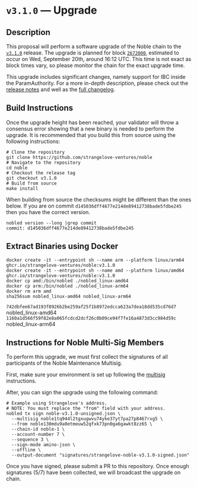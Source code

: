 # `v3.1.0` — Upgrade

## Description

This proposal will perform a software upgrade of the Noble chain to the [`v3.1.0`](https://github.com/strangelove-ventures/noble/releases/tag/v3.1.0) release. The upgrade is planned for block [`2672000`](https://www.mintscan.io/noble/blocks/2672000), estimated to occur on Wed, September 20th, around 16:12 UTC. This time is not exact as block times vary, so please monitor the chain for the exact upgrade time.

This upgrade includes significant changes, namely support for IBC inside the ParamAuthority. For a more in-depth description, please check out the [release notes](https://github.com/strangelove-ventures/noble/releases/tag/v3.1.0) and well as the [full changelog](https://github.com/strangelove-ventures/noble/compare/v2.0.0...v3.1.0).

## Build Instructions

Once the upgrade height has been reached, your validator will throw a consensus error showing that a new binary is needed to perform the upgrade. It is recommended that you build this from source using the following instructions:

```shell
# Clone the repository
git clone https://github.com/strangelove-ventures/noble
# Navigate to the repository
cd noble
# Checkout the release tag
git checkout v3.1.0
# Build from source
make install
```

When building from source the checksums might be different than the ones below. If you are on commit `d145036dff4677e214de89412738bade5fdbe245` then you have the correct version.

```shell
nobled version --long |grep commit
commit: d145036dff4677e214de89412738bade5fdbe245
```

## Extract Binaries using Docker

```shell
docker create -it --entrypoint sh --name arm --platform linux/arm64 ghcr.io/strangelove-ventures/noble:v3.1.0
docker create -it --entrypoint sh --name amd --platform linux/amd64 ghcr.io/strangelove-ventures/noble:v3.1.0
docker cp amd:/bin/nobled ./nobled_linux-amd64
docker cp arm:/bin/nobled ./nobled_linux-arm64
docker rm arm amd
sha256sum nobled_linux-amd64 nobled_linux-arm64
```

`742dbfee67ad193f8926b2be259af25f1b8972edcca623a7dea18dd535cd76d7`  nobled_linux-amd64
`1160a1d566f59f82e8a065fcdcd2dcf26c0b09ce94f7fe16a4873d3cc984d59c`  nobled_linux-arm64

## Instructions for Noble Multi-Sig Members

To perform this upgrade, we must first collect the signatures of all participants of the Noble Maintenance Multisig.

First, make sure your environment is set up following the [multisig](https://github.com/strangelove-ventures/noble-networks/tree/main/mainnet/noble-1/multi-sig) instructions.

After, you can sign the upgrade using the following command:

```shell
# Example using Strangelove's address.
# NOTE: You must replace the "from" field with your address.
nobled tx sign noble-v3.1.0-unsigned.json \
  --multisig noble1tq944l2tgxugwvu74yke37yt7pa27p8467rxg5 \
  --from noble130mdu9a0etmeuw52qfxk73pn0ga6gawkt8zz65 \
  --chain-id noble-1 \
  --account-number 7 \
  --sequence 3 \
  --sign-mode amino-json \
  --offline \
  --output-document "signatures/strangelove-noble-v3.1.0-signed.json"
```

Once you have signed, please submit a PR to this repository. Once enough signatures (5/7) have been collected, we will broadcast the upgrade on chain.
